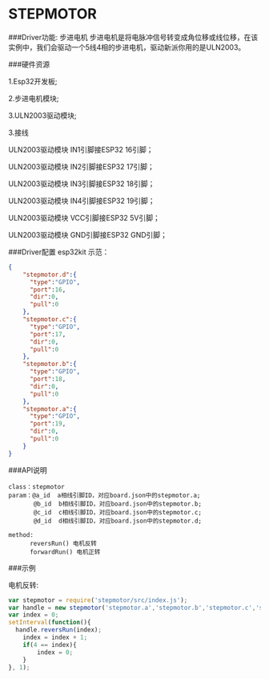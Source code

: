 # STEPMOTOR

###Driver功能: 步进电机
步进电机是将电脉冲信号转变成角位移或线位移，在该实例中，我们会驱动一个5线4相的步进电机，驱动新派你用的是ULN2003。



###硬件资源

1.Esp32开发板;

2.步进电机模块;

3.ULN2003驱动模块;

3.接线

ULN2003驱动模块 IN1引脚接ESP32 16引脚；

ULN2003驱动模块 IN2引脚接ESP32 17引脚；

ULN2003驱动模块 IN3引脚接ESP32 18引脚；

ULN2003驱动模块 IN4引脚接ESP32 19引脚；

ULN2003驱动模块 VCC引脚接ESP32 5V引脚；

ULN2003驱动模块 GND引脚接ESP32 GND引脚；




###Driver配置
esp32kit 示范：

```json
{
    "stepmotor.d":{
      "type":"GPIO",
      "port":16,
      "dir":0,
      "pull":0
    },
    "stepmotor.c":{
      "type":"GPIO",
      "port":17,
      "dir":0,
      "pull":0
    },
    "stepmotor.b":{
      "type":"GPIO",
      "port":18,
      "dir":0,
      "pull":0
    },
    "stepmotor.a":{
      "type":"GPIO",
      "port":19,
      "dir":0,
      "pull":0
    }
}

```

###API说明
```
class：stepmotor
param：@a_id  a相线引脚ID，对应board.json中的stepmotor.a;
       @b_id  b相线引脚ID，对应board.json中的stepmotor.b;
       @c_id  c相线引脚ID，对应board.json中的stepmotor.c;
       @d_id  d相线引脚ID，对应board.json中的stepmotor.d;

method:
      reversRun() 电机反转
      forwardRun() 电机正转

```

###示例

电机反转:

```js
var stepmotor = require('stepmotor/src/index.js');
var handle = new stepmotor('stepmotor.a','stepmotor.b','stepmotor.c','stepmotor.d');
var index = 0;
setInterval(function(){
  handle.reversRun(index);
    index = index + 1;
    if(4 == index){
        index = 0;    
    }
}, 1);

```







